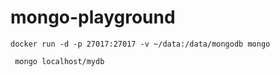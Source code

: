 # mongo-playground

```
docker run -d -p 27017:27017 -v ~/data:/data/mongodb mongo
```

```
 mongo localhost/mydb
```
